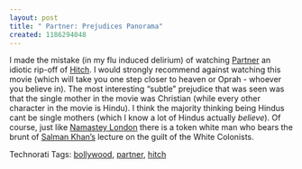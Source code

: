 ```yaml
--- 
layout: post
title: " Partner: Prejudices Panorama"
created: 1186294048
---
```

I made the mistake (in my flu induced delirium) of watching <a href="http://www.imdb.com/title/tt0807758/">Partner</a> an idiotic rip-off of <a href="http://www.imdb.com/title/tt0386588/">Hitch</a>. I would strongly recommend against watching this movie (which will take you one step closer to heaven or Oprah - whoever you believe in). The most interesting “subtle” prejudice that was seen was that the single mother in the movie was Christian (while every other character in the movie is Hindu). I think the majority thinking being Hindus cant be single mothers (which I know a lot of Hindus actually <em>believe</em>).  Of course, just like <a href="http://www.imdb.com/title/tt0795434/">Namastey London</a> there is a token white man who bears the brunt of <a href="http://www.imdb.com/name/nm0006795/">Salman Khan’s</a> lecture on the guilt of the White Colonists. 

Technorati Tags: <a class="performancingtags" href="http://technorati.com/tag/bollywood" rel="tag">bollywood</a>, <a class="performancingtags" href="http://technorati.com/tag/partner" rel="tag">partner</a>, <a class="performancingtags" href="http://technorati.com/tag/hitch" rel="tag">hitch</a>
